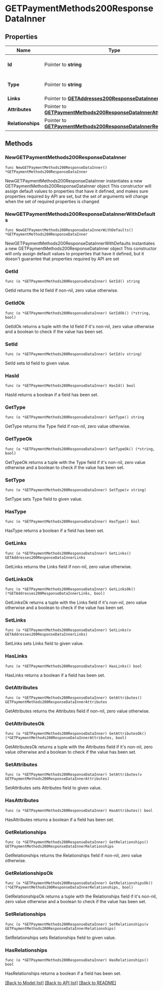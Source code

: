 # GETPaymentMethods200ResponseDataInner

## Properties

Name | Type | Description | Notes
------------ | ------------- | ------------- | -------------
**Id** | Pointer to **string** | The resource&#39;s id | [optional] 
**Type** | Pointer to **string** | The resource&#39;s type | [optional] 
**Links** | Pointer to [**GETAddresses200ResponseDataInnerLinks**](GETAddresses200ResponseDataInnerLinks.md) |  | [optional] 
**Attributes** | Pointer to [**GETPaymentMethods200ResponseDataInnerAttributes**](GETPaymentMethods200ResponseDataInnerAttributes.md) |  | [optional] 
**Relationships** | Pointer to [**GETPaymentMethods200ResponseDataInnerRelationships**](GETPaymentMethods200ResponseDataInnerRelationships.md) |  | [optional] 

## Methods

### NewGETPaymentMethods200ResponseDataInner

`func NewGETPaymentMethods200ResponseDataInner() *GETPaymentMethods200ResponseDataInner`

NewGETPaymentMethods200ResponseDataInner instantiates a new GETPaymentMethods200ResponseDataInner object
This constructor will assign default values to properties that have it defined,
and makes sure properties required by API are set, but the set of arguments
will change when the set of required properties is changed

### NewGETPaymentMethods200ResponseDataInnerWithDefaults

`func NewGETPaymentMethods200ResponseDataInnerWithDefaults() *GETPaymentMethods200ResponseDataInner`

NewGETPaymentMethods200ResponseDataInnerWithDefaults instantiates a new GETPaymentMethods200ResponseDataInner object
This constructor will only assign default values to properties that have it defined,
but it doesn't guarantee that properties required by API are set

### GetId

`func (o *GETPaymentMethods200ResponseDataInner) GetId() string`

GetId returns the Id field if non-nil, zero value otherwise.

### GetIdOk

`func (o *GETPaymentMethods200ResponseDataInner) GetIdOk() (*string, bool)`

GetIdOk returns a tuple with the Id field if it's non-nil, zero value otherwise
and a boolean to check if the value has been set.

### SetId

`func (o *GETPaymentMethods200ResponseDataInner) SetId(v string)`

SetId sets Id field to given value.

### HasId

`func (o *GETPaymentMethods200ResponseDataInner) HasId() bool`

HasId returns a boolean if a field has been set.

### GetType

`func (o *GETPaymentMethods200ResponseDataInner) GetType() string`

GetType returns the Type field if non-nil, zero value otherwise.

### GetTypeOk

`func (o *GETPaymentMethods200ResponseDataInner) GetTypeOk() (*string, bool)`

GetTypeOk returns a tuple with the Type field if it's non-nil, zero value otherwise
and a boolean to check if the value has been set.

### SetType

`func (o *GETPaymentMethods200ResponseDataInner) SetType(v string)`

SetType sets Type field to given value.

### HasType

`func (o *GETPaymentMethods200ResponseDataInner) HasType() bool`

HasType returns a boolean if a field has been set.

### GetLinks

`func (o *GETPaymentMethods200ResponseDataInner) GetLinks() GETAddresses200ResponseDataInnerLinks`

GetLinks returns the Links field if non-nil, zero value otherwise.

### GetLinksOk

`func (o *GETPaymentMethods200ResponseDataInner) GetLinksOk() (*GETAddresses200ResponseDataInnerLinks, bool)`

GetLinksOk returns a tuple with the Links field if it's non-nil, zero value otherwise
and a boolean to check if the value has been set.

### SetLinks

`func (o *GETPaymentMethods200ResponseDataInner) SetLinks(v GETAddresses200ResponseDataInnerLinks)`

SetLinks sets Links field to given value.

### HasLinks

`func (o *GETPaymentMethods200ResponseDataInner) HasLinks() bool`

HasLinks returns a boolean if a field has been set.

### GetAttributes

`func (o *GETPaymentMethods200ResponseDataInner) GetAttributes() GETPaymentMethods200ResponseDataInnerAttributes`

GetAttributes returns the Attributes field if non-nil, zero value otherwise.

### GetAttributesOk

`func (o *GETPaymentMethods200ResponseDataInner) GetAttributesOk() (*GETPaymentMethods200ResponseDataInnerAttributes, bool)`

GetAttributesOk returns a tuple with the Attributes field if it's non-nil, zero value otherwise
and a boolean to check if the value has been set.

### SetAttributes

`func (o *GETPaymentMethods200ResponseDataInner) SetAttributes(v GETPaymentMethods200ResponseDataInnerAttributes)`

SetAttributes sets Attributes field to given value.

### HasAttributes

`func (o *GETPaymentMethods200ResponseDataInner) HasAttributes() bool`

HasAttributes returns a boolean if a field has been set.

### GetRelationships

`func (o *GETPaymentMethods200ResponseDataInner) GetRelationships() GETPaymentMethods200ResponseDataInnerRelationships`

GetRelationships returns the Relationships field if non-nil, zero value otherwise.

### GetRelationshipsOk

`func (o *GETPaymentMethods200ResponseDataInner) GetRelationshipsOk() (*GETPaymentMethods200ResponseDataInnerRelationships, bool)`

GetRelationshipsOk returns a tuple with the Relationships field if it's non-nil, zero value otherwise
and a boolean to check if the value has been set.

### SetRelationships

`func (o *GETPaymentMethods200ResponseDataInner) SetRelationships(v GETPaymentMethods200ResponseDataInnerRelationships)`

SetRelationships sets Relationships field to given value.

### HasRelationships

`func (o *GETPaymentMethods200ResponseDataInner) HasRelationships() bool`

HasRelationships returns a boolean if a field has been set.


[[Back to Model list]](../README.md#documentation-for-models) [[Back to API list]](../README.md#documentation-for-api-endpoints) [[Back to README]](../README.md)


